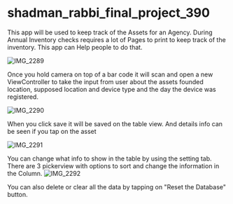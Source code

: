 # shadman_rabbi_final_project_390

This app will be used to keep track of the Assets for an Agency. 
During Annual Inventory checks requires a lot of Pages to print to keep track of the inventory. This app can Help people to do that. 

![IMG_2289](https://user-images.githubusercontent.com/30331470/124396416-64abeb80-dcd7-11eb-8e91-131980cc7ee7.PNG)


Once you hold camera on top of a bar code it will scan and open a new ViewController to take the input from user about the assets founded location, supposed location and device type and the day the device was registered. 

![IMG_2290](https://user-images.githubusercontent.com/30331470/124396456-aa68b400-dcd7-11eb-8423-d5c00266c4da.PNG)

When you click save it will be saved on the table view. And details info can be seen if you tap on the asset

![IMG_2291](https://user-images.githubusercontent.com/30331470/124396477-cd936380-dcd7-11eb-93b2-c0a4d9b671b4.PNG)

You can change what info to show in the table by using the setting tab. There are 3 pickerview with options to sort and change the information in the Column. 
![IMG_2292](https://user-images.githubusercontent.com/30331470/124396504-016e8900-dcd8-11eb-8cde-7ac5177d721e.PNG)

You can also delete or clear all the data by tapping on "Reset the Database" button. 
